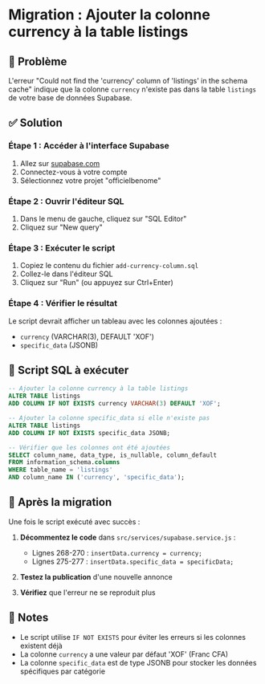 # Migration : Ajouter la colonne currency à la table listings

## 🚨 Problème
L'erreur "Could not find the 'currency' column of 'listings' in the schema cache" indique que la colonne `currency` n'existe pas dans la table `listings` de votre base de données Supabase.

## ✅ Solution

### Étape 1 : Accéder à l'interface Supabase
1. Allez sur [supabase.com](https://supabase.com)
2. Connectez-vous à votre compte
3. Sélectionnez votre projet "officielbenome"

### Étape 2 : Ouvrir l'éditeur SQL
1. Dans le menu de gauche, cliquez sur "SQL Editor"
2. Cliquez sur "New query"

### Étape 3 : Exécuter le script
1. Copiez le contenu du fichier `add-currency-column.sql`
2. Collez-le dans l'éditeur SQL
3. Cliquez sur "Run" (ou appuyez sur Ctrl+Enter)

### Étape 4 : Vérifier le résultat
Le script devrait afficher un tableau avec les colonnes ajoutées :
- `currency` (VARCHAR(3), DEFAULT 'XOF')
- `specific_data` (JSONB)

## 🔧 Script SQL à exécuter

```sql
-- Ajouter la colonne currency à la table listings
ALTER TABLE listings 
ADD COLUMN IF NOT EXISTS currency VARCHAR(3) DEFAULT 'XOF';

-- Ajouter la colonne specific_data si elle n'existe pas
ALTER TABLE listings 
ADD COLUMN IF NOT EXISTS specific_data JSONB;

-- Vérifier que les colonnes ont été ajoutées
SELECT column_name, data_type, is_nullable, column_default 
FROM information_schema.columns 
WHERE table_name = 'listings' 
AND column_name IN ('currency', 'specific_data');
```

## 🎯 Après la migration

Une fois le script exécuté avec succès :

1. **Décommentez le code** dans `src/services/supabase.service.js` :
   - Lignes 268-270 : `insertData.currency = currency;`
   - Lignes 275-277 : `insertData.specific_data = specificData;`

2. **Testez la publication** d'une nouvelle annonce

3. **Vérifiez** que l'erreur ne se reproduit plus

## 📝 Notes
- Le script utilise `IF NOT EXISTS` pour éviter les erreurs si les colonnes existent déjà
- La colonne `currency` a une valeur par défaut 'XOF' (Franc CFA)
- La colonne `specific_data` est de type JSONB pour stocker les données spécifiques par catégorie 